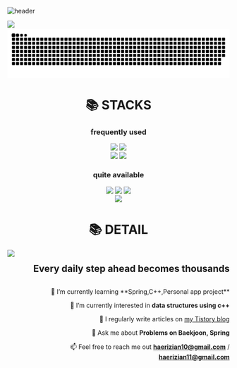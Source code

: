 ![header](https://capsule-render.vercel.app/api?type=wave&color=auto&text=Github%20Hyeri)

<!--horizontal divider(gradiant)-->
<img src="https://user-images.githubusercontent.com/73097560/115834477-dbab4500-a447-11eb-908a-139a6edaec5c.gif">



<!--- snake -->
<div align="center">
  <img  src="https://github.com/1999AZZAR/1999AZZAR/blob/main/resources/img/grid-snake.svg"
       alt="snake" /></a>
</div>
<div align=center>


<div align=center><h1>📚 STACKS</h1></div>

<div align=center><h3>frequently used</h3></div>
<div align=center> 
  <img src="https://img.shields.io/badge/java-007396?style=for-the-badge&logo=java&logoColor=white"> 
  <img src="https://img.shields.io/badge/c++-00599C?style=for-the-badge&logo=c%2B%2B&logoColor=white">
  
  <br>
  <img src="https://img.shields.io/badge/spring-6DB33F?style=for-the-badge&logo=spring&logoColor=white">
<img src="https://img.shields.io/badge/github-181717?style=for-the-badge&logo=github&logoColor=white">

  
</div>
<div align=center><h3>quite available</h3></div>
<div align=center> 
 <img src="https://img.shields.io/badge/javascript-F7DF1E?style=for-the-badge&logo=javascript&logoColor=black">
 <img src="https://img.shields.io/badge/css-1572B6?style=for-the-badge&logo=css3&logoColor=white">
 <img src="https://img.shields.io/badge/html5-E34F26?style=for-the-badge&logo=html5&logoColor=white">

  
  <br>
  <img src="https://img.shields.io/badge/linux-FCC624?style=for-the-badge&logo=linux&logoColor=black">

  
</div>
<div align=center><h1>📚 DETAIL </h1></div>
<img align='left' src="http://mazassumnida.wtf/api/v2/generate_badge?boj=haerizian">

<!--h2 without bottom border-->
<div id="user-content-toc">
  <ul align="right">
    <summary><h2 style="display: inline-block">Every daily step ahead becomes thousands</h2></summary>
  </ul>
</div>


<!--Intro start-->
<div align= "right">
 🔭 I’m currently learning **Spring,C++,Personal app project**

 🌱 I’m currently interested in **data structures using c++**

 📝 I regularly write articles on [my Tistory blog](https://im-not-robot-0.tistory.com/)

 💬 Ask me about **Problems on Baekjoon, Spring**

 📫 Feel free to reach me out **haerizian10@gmail.com** /  **haerizian11@gmail.com**
 
</div>
<!--Intro end-->

